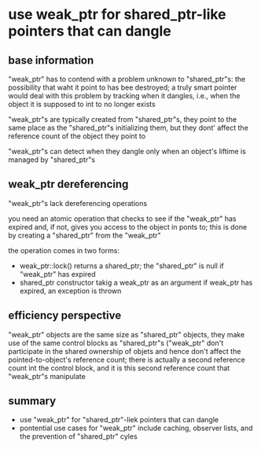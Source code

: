  use weak_ptr for shared_ptr-like pointers that can dangle
 =========================================================

 base information
 ----------------

 "weak_ptr" has to contend with a problem unknown to "shared_ptr"s:
 the possibility that waht it point to has bee destroyed; a truly 
 smart pointer would deal with this problem by tracking when it 
 dangles, i.e., when the object it is supposed to int to no longer
 exists

 "weak_ptr"s are typically created from "shared_ptr"s, they point to 
 the same place as the "shared_ptr"s initializing them, but they 
 dont' affect the reference count of the object they point to

 "weak_ptr"s can detect when they dangle only when an object's liftime
 is managed by "shared_ptr"s


 weak_ptr dereferencing
 ----------------------

 "weak_ptr"s lack dereferencing operations

 you need an atomic operation that checks to see if the "weak_ptr"
 has expired and, if not, gives you access to the object in ponts to;
 this is done by creating a "shared_ptr" from the "weak_ptr"

 the operation comes in two forms:
 * weak_ptr::lock()
   returns a shared_ptr; the "shared_ptr" is null if "weak_ptr" has 
   expired
 * shared_ptr constructor takig a weak_ptr as an argument
   if weak_ptr has expired, an exception is thrown

 
 efficiency perspective
 ----------------------

 "weak_ptr" objects are the same size as "shared_ptr" objects, 
 they make use of the same control blocks as "shared_ptr"s
 ("weak_ptr" don't participate in the shared ownership of objets
 and hence don't affect the pointed-to-object's reference count;
 there is actually a second reference count int the control block,
 and it is this second reference count that "weak_ptr"s manipulate


 summary
 -------

 * use "weak_ptr" for "shared_ptr"-liek pointers that can dangle
 * pontential use cases for "weak_ptr" include caching, 
   observer lists, and the prevention of "shared_ptr" cyles

